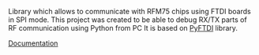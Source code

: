 Library which allows to communicate with RFM75 chips using FTDI boards in SPI mode.
This project was created to be able to debug RX/TX parts of RF communication using Python from PC
It is based on [PyFTDI](https://eblot.github.io/pyftdi/index.html) library.

[Documentation](https://pavlot.github.io/pyrftdi/main/docs/index.html)

